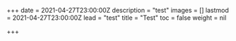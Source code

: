+++
date = 2021-04-27T23:00:00Z
description = "test"
images = []
lastmod = 2021-04-27T23:00:00Z
lead = "test"
title = "Test"
toc = false
weight = nil

+++

